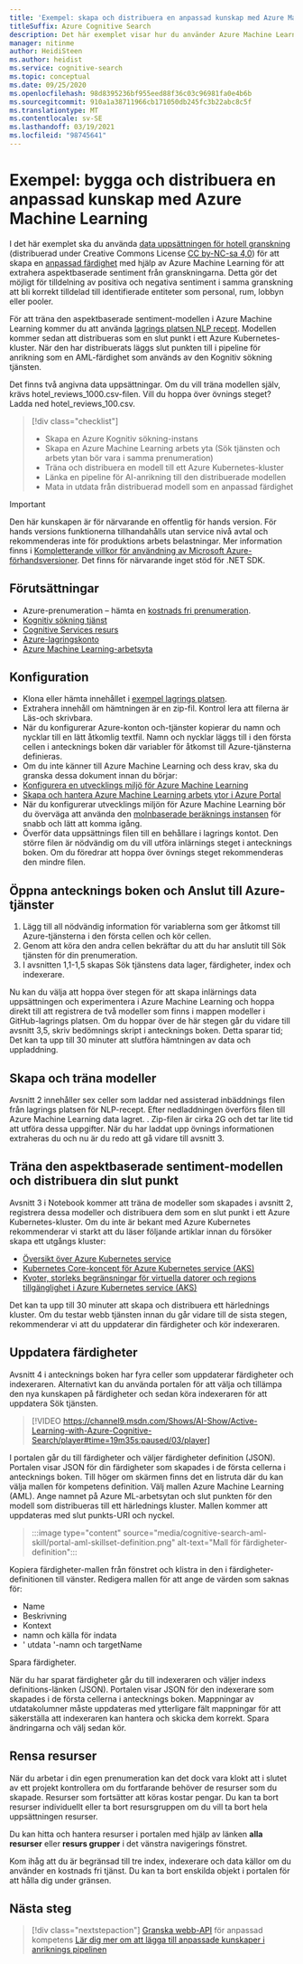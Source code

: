 ```yaml
---
title: 'Exempel: skapa och distribuera en anpassad kunskap med Azure Machine Learning'
titleSuffix: Azure Cognitive Search
description: Det här exemplet visar hur du använder Azure Machine Learning för att bygga och distribuera en anpassad färdighet för Azure Kognitiv söknings pipeline för AI-anrikning.
manager: nitinme
author: HeidiSteen
ms.author: heidist
ms.service: cognitive-search
ms.topic: conceptual
ms.date: 09/25/2020
ms.openlocfilehash: 98d8395236bf955eed88f36c03c96981fa0e4b6b
ms.sourcegitcommit: 910a1a38711966cb171050db245fc3b22abc8c5f
ms.translationtype: MT
ms.contentlocale: sv-SE
ms.lasthandoff: 03/19/2021
ms.locfileid: "98745641"
---
```

# <a name="example-build-and-deploy-a-custom-skill-with-azure-machine-learning"></a>Exempel: bygga och distribuera en anpassad kunskap med Azure Machine Learning 

I det här exemplet ska du använda [data uppsättningen för hotell granskning](https://www.kaggle.com/datafiniti/hotel-reviews) (distribuerad under Creative Commons License [CC by-NC-sa 4,0](https://creativecommons.org/licenses/by-nc-sa/4.0/legalcode.txt)) för att skapa en [anpassad färdighet](./cognitive-search-aml-skill.md) med hjälp av Azure Machine Learning för att extrahera aspektbaserade sentiment från granskningarna. Detta gör det möjligt för tilldelning av positiva och negativa sentiment i samma granskning att bli korrekt tilldelad till identifierade entiteter som personal, rum, lobbyn eller pooler.

För att träna den aspektbaserade sentiment-modellen i Azure Machine Learning kommer du att använda [lagrings platsen NLP recept](https://github.com/microsoft/nlp-recipes/tree/master/examples/sentiment_analysis/absa). Modellen kommer sedan att distribueras som en slut punkt i ett Azure Kubernetes-kluster. När den har distribuerats läggs slut punkten till i pipeline för anrikning som en AML-färdighet som används av den Kognitiv sökning tjänsten.

Det finns två angivna data uppsättningar. Om du vill träna modellen själv, krävs hotel_reviews_1000.csv-filen. Vill du hoppa över övnings steget? Ladda ned hotel_reviews_100.csv.

> [!div class="checklist"]
> * Skapa en Azure Kognitiv sökning-instans
> * Skapa en Azure Machine Learning arbets yta (Sök tjänsten och arbets ytan bör vara i samma prenumeration)
> * Träna och distribuera en modell till ett Azure Kubernetes-kluster
> * Länka en pipeline för AI-anrikning till den distribuerade modellen
> * Mata in utdata från distribuerad modell som en anpassad färdighet

> [!IMPORTANT] 
> Den här kunskapen är för närvarande en offentlig för hands version. För hands versions funktionerna tillhandahålls utan service nivå avtal och rekommenderas inte för produktions arbets belastningar. Mer information finns i [Kompletterande villkor för användning av Microsoft Azure-förhandsversioner](https://azure.microsoft.com/support/legal/preview-supplemental-terms/). Det finns för närvarande inget stöd för .NET SDK.

## <a name="prerequisites"></a>Förutsättningar

* Azure-prenumeration – hämta en [kostnads fri prenumeration](https://azure.microsoft.com/free/?WT.mc_id=A261C142F).
* [Kognitiv sökning tjänst](./search-get-started-arm.md)
* [Cognitive Services resurs](../cognitive-services/cognitive-services-apis-create-account.md?tabs=multiservice%2cwindows)
* [Azure-lagringskonto](../storage/common/storage-account-create.md?tabs=azure-portal&toc=%2fazure%2fstorage%2fblobs%2ftoc.json)
* [Azure Machine Learning-arbetsyta](../machine-learning/how-to-manage-workspace.md)

## <a name="setup"></a>Konfiguration

* Klona eller hämta innehållet i [exempel lagrings platsen](https://github.com/Azure-Samples/azure-search-python-samples/tree/master/AzureML-Custom-Skill).
* Extrahera innehåll om hämtningen är en zip-fil. Kontrol lera att filerna är Läs-och skrivbara.
* När du konfigurerar Azure-konton och-tjänster kopierar du namn och nycklar till en lätt åtkomlig textfil. Namn och nycklar läggs till i den första cellen i antecknings boken där variabler för åtkomst till Azure-tjänsterna definieras.
* Om du inte känner till Azure Machine Learning och dess krav, ska du granska dessa dokument innan du börjar:
 * [Konfigurera en utvecklings miljö för Azure Machine Learning](../machine-learning/how-to-configure-environment.md)
 * [Skapa och hantera Azure Machine Learning arbets ytor i Azure Portal](../machine-learning/how-to-manage-workspace.md)
 * När du konfigurerar utvecklings miljön för Azure Machine Learning bör du överväga att använda den [molnbaserade beräknings instansen](../machine-learning/how-to-configure-environment.md#compute-instance) för snabb och lätt att komma igång.
* Överför data uppsättnings filen till en behållare i lagrings kontot. Den större filen är nödvändig om du vill utföra inlärnings steget i antecknings boken. Om du föredrar att hoppa över övnings steget rekommenderas den mindre filen.

## <a name="open-notebook-and-connect-to-azure-services"></a>Öppna antecknings boken och Anslut till Azure-tjänster

1. Lägg till all nödvändig information för variablerna som ger åtkomst till Azure-tjänsterna i den första cellen och kör cellen.
1. Genom att köra den andra cellen bekräftar du att du har anslutit till Sök tjänsten för din prenumeration.
1. I avsnitten 1,1-1,5 skapas Sök tjänstens data lager, färdigheter, index och indexerare.

Nu kan du välja att hoppa över stegen för att skapa inlärnings data uppsättningen och experimentera i Azure Machine Learning och hoppa direkt till att registrera de två modeller som finns i mappen modeller i GitHub-lagrings platsen. Om du hoppar över de här stegen går du vidare till avsnitt 3,5, skriv bedömnings skript i antecknings boken. Detta sparar tid; Det kan ta upp till 30 minuter att slutföra hämtningen av data och uppladdning.

## <a name="creating-and-training-the-models"></a>Skapa och träna modeller

Avsnitt 2 innehåller sex celler som laddar ned assisterad inbäddnings filen från lagrings platsen för NLP-recept. Efter nedladdningen överförs filen till Azure Machine Learning data lagret. . Zip-filen är cirka 2G och det tar lite tid att utföra dessa uppgifter. När du har laddat upp övnings informationen extraheras du och nu är du redo att gå vidare till avsnitt 3.

## <a name="train-the-aspect-based-sentiment-model-and-deploy-your-endpoint"></a>Träna den aspektbaserade sentiment-modellen och distribuera din slut punkt

Avsnitt 3 i Notebook kommer att träna de modeller som skapades i avsnitt 2, registrera dessa modeller och distribuera dem som en slut punkt i ett Azure Kubernetes-kluster. Om du inte är bekant med Azure Kubernetes rekommenderar vi starkt att du läser följande artiklar innan du försöker skapa ett utgångs kluster:

* [Översikt över Azure Kubernetes service](../aks/intro-kubernetes.md)
* [Kubernetes Core-koncept för Azure Kubernetes service (AKS)](../aks/concepts-clusters-workloads.md)
* [Kvoter, storleks begränsningar för virtuella datorer och regions tillgänglighet i Azure Kubernetes service (AKS)](../aks/quotas-skus-regions.md)

Det kan ta upp till 30 minuter att skapa och distribuera ett härlednings kluster. Om du testar webb tjänsten innan du går vidare till de sista stegen, rekommenderar vi att du uppdaterar din färdigheter och kör indexeraren.

## <a name="update-the-skillset"></a>Uppdatera färdigheter

Avsnitt 4 i antecknings boken har fyra celler som uppdaterar färdigheter och indexeraren. Alternativt kan du använda portalen för att välja och tillämpa den nya kunskapen på färdigheter och sedan köra indexeraren för att uppdatera Sök tjänsten.

> [!VIDEO https://channel9.msdn.com/Shows/AI-Show/Active-Learning-with-Azure-Cognitive-Search/player#time=19m35s:paused/03/player]

I portalen går du till färdigheter och väljer färdigheter definition (JSON). Portalen visar JSON för din färdigheter som skapades i de första cellerna i antecknings boken. Till höger om skärmen finns det en listruta där du kan välja mallen för kompetens definition. Välj mallen Azure Machine Learning (AML). Ange namnet på Azure ML-arbetsytan och slut punkten för den modell som distribueras till ett härlednings kluster. Mallen kommer att uppdateras med slut punkts-URI och nyckel.

> :::image type="content" source="media/cognitive-search-aml-skill/portal-aml-skillset-definition.png" alt-text="Mall för färdigheter-definition":::

Kopiera färdigheter-mallen från fönstret och klistra in den i färdigheter-definitionen till vänster. Redigera mallen för att ange de värden som saknas för:

* Name
* Beskrivning
* Kontext
* namn och källa för indata
* ' utdata '-namn och targetName

Spara färdigheter.

När du har sparat färdigheter går du till indexeraren och väljer indexs definitions-länken (JSON). Portalen visar JSON för den indexerare som skapades i de första cellerna i antecknings boken. Mappningar av utdatakolumner måste uppdateras med ytterligare fält mappningar för att säkerställa att indexeraren kan hantera och skicka dem korrekt. Spara ändringarna och välj sedan kör. 

## <a name="clean-up-resources"></a>Rensa resurser

När du arbetar i din egen prenumeration kan det dock vara klokt att i slutet av ett projekt kontrollera om du fortfarande behöver de resurser som du skapade. Resurser som fortsätter att köras kostar pengar. Du kan ta bort resurser individuellt eller ta bort resursgruppen om du vill ta bort hela uppsättningen resurser.

Du kan hitta och hantera resurser i portalen med hjälp av länken **alla resurser** eller **resurs grupper** i det vänstra navigerings fönstret.

Kom ihåg att du är begränsad till tre index, indexerare och data källor om du använder en kostnads fri tjänst. Du kan ta bort enskilda objekt i portalen för att hålla dig under gränsen.

## <a name="next-steps"></a>Nästa steg

> [!div class="nextstepaction"]
> [Granska webb-API](./cognitive-search-custom-skill-web-api.md) 
>  för anpassad kompetens [Lär dig mer om att lägga till anpassade kunskaper i anriknings pipelinen](./cognitive-search-custom-skill-interface.md)